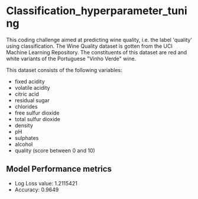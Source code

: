 # Classification_hyperparameter_tuning
This coding challenge aimed at predicting wine quality, i.e. the label 'quality' using classification. The Wine Quality dataset is gotten from the UCI Machine Learning Repository. The constituents of this dataset are red and white variants of the Portuguese "Vinho Verde" wine.

This dataset consists of the following variables:

- fixed acidity
- volatile acidity
- citric acid
- residual sugar
- chlorides
- free sulfur dioxide
- total sulfur dioxide
- density
- pH
- sulphates
- alcohol
- quality (score between 0 and 10)

## Model Performance metrics
- Log Loss value:  1.2115421
- Accuracy:  0.9649

